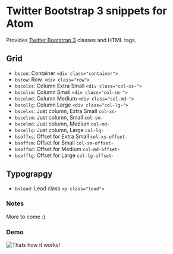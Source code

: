 # Twitter Bootstrap 3 snippets for Atom

Provides [Twitter Bootstrap 3][1] classes and HTML tags.

## Grid

- `bscon`: Container `<div class="container">`
- `bsrow`: Row. `<div class="row">`
- `bscolxs`: Column Extra Small `<div class="col-xs-">`
- `bscolsm`: Column Small `<div class="col-sm-">`
- `bscolmd`: Column Medium `<div class="col-md-">`
- `bscollg`: Column Large `<div class="col-lg-">`
- `bscelxs`: Just column, Extra Small `col-xs-` 
- `bscelsm`: Just column, Small `col-sm-` 
- `bscelmd`: Just column, Medium `col-md-` 
- `bscellg`: Just column, Large `col-lg-` 
- `bsoffxs`: Offset for Extra Small `col-xs-offset-`
- `bsoffsm`: Offset for Small `col-sm-offset-`
- `bsoffmd`: Offset for Medium `col-md-offset-`
- `bsofflg`: Offset for Large `col-lg-offset-`

## Typograpgy

- `bslead`: Lead class `<p class="lead">`

### Notes
More to come :)

### Demo
![Thats how it works!](https://dl.dropboxusercontent.com/u/490540/Images/atom-bs.gif)

[1]: http://getbootstrap.com/
